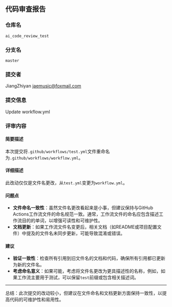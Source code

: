## 代码审查报告

### 仓库名
`ai_code_review_test`

### 分支名
`master`

### 提交者
JiangZhiyan <jaemusic@foxmail.com>

### 提交信息
Update workflow.yml

### 评审内容

#### 简要描述
本次提交将`.github/workflows/test.yml`文件重命名为`.github/workflows/workflow.yml`。

#### 详细描述
此改动仅仅是文件名更改，从`test.yml`变更为`workflow.yml`。

#### 问题点
- **文件命名一致性**：虽然文件名更改看起来是小事，但建议保持与GitHub Actions工作流文件的命名规范一致。通常，工作流文件的命名应包含描述工作流目的的单词，以增强可读性和可维护性。
- **文档更新**：如果工作流文件名变更后，相关文档（如README或项目配置文件）中提及的文件名未同步更新，可能导致混淆或错误。

#### 建议
- **验证一致性**：检查所有引用到旧文件名的文档和代码，确保所有引用都已更新为新的文件名。
- **考虑命名意义**：如果可能，考虑将文件名更改为更具描述性的名称，例如，如果工作流主要用于测试，可以保留`test`前缀或包含相关描述词。

---

总结：此次提交的改动较小，但建议在文件命名和文档更新方面保持一致性，以提高代码的可维护性和易用性。